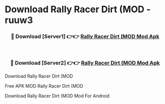 # Download Rally Racer Dirt (MOD - ruuw3



<div align="center">
<h3>🔴 Download [Server1] 👉👉 <a href="https://momento.my/?title=Rally_Racer_Dirt_(MOD">Rally Racer Dirt (MOD Mod Apk</a></h3><br>

<h3>🔴 Download [Server2] 👉👉 <a href="https://momento.my/?title=Rally_Racer_Dirt_(MOD">Rally Racer Dirt (MOD Mod Apk</a></h3>
</div>



Download Rally Racer Dirt (MOD 

Free APK MOD Rally Racer Dirt (MOD 

Download Rally Racer Dirt (MOD Mod For Android
